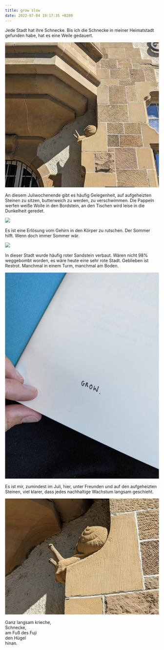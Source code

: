```yaml
---
title: grow slow
date: 2022-07-04 19:17:35 +0200
---
```

Jede Stadt hat ihre Schnecke. Bis ich die Schnecke in meiner Heimatstadt gefunden habe, hat es eine Weile gedauert.

![](/uploads/steinschnecke-1.jpg)

An diesem Juliwochenende gibt es häufig Gelegenheit, auf aufgeheizten Steinen zu sitzen, butterweich zu werden, zu verschwimmen. Die Pappeln werfen weiße Wolle in den Bordstein, an den Tischen wird leise in die Dunkelheit geredet.

![](/uploads/roter-fensterdetail.jpg)

Es ist eine Erlösung vom Gehirn in den Körper zu rutschen. Der Sommer hilft. Wenn doch immer Sommer wär.



![](/uploads/sandstein1.jpg)

In dieser Stadt wurde häufig roter Sandstein verbaut. Wären nicht 98% weggebombt worden, es wäre heute eine sehr rote Stadt. Geblieben ist Restrot. Manchmal in einem Turm, manchmal am Boden. 

![](/uploads/grow.jpg)

Es ist mir, zumindest im Juli, hier, unter Freunden und auf den aufgeheizten Steinen, viel klarer, dass jedes nachhaltige Wachstum langsam geschieht.

![](/uploads/steinschnecke-2.jpg)

Ganz langsam krieche,\
Schnecke,\
am Fuß des Fuji\
den Hügel\
hinan.